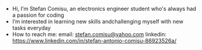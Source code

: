 -  Hi, I’m Stefan Comisu, an electronics engineer student who's always had a passion for coding
-  I’m interested in learning new skills andchallenging myself with new tasks everyday
-  How to reach me:
email: stefan.comisu@yahoo.com
linkedin: https://www.linkedin.com/in/stefan-antonio-comisu-86923526a/

<!---
TeTeLicious18/TeTeLicious18 is a ✨ special ✨ repository because its `README.md` (this file) appears on your GitHub profile.
You can click the Preview link to take a look at your changes.
--->
